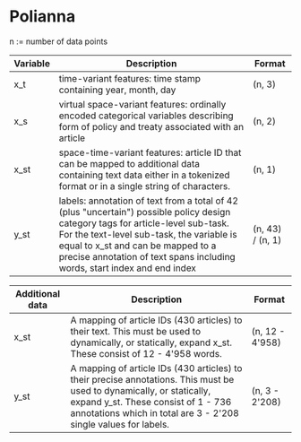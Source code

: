 # Polianna

n := number of data points <br />

| Variable | Description | Format |
| --- | ----------- | ----------- |
| x_t | time-variant features: time stamp containing year, month, day | (n, 3) |
| x_s | virtual space-variant features: ordinally encoded categorical variables describing form of policy and treaty associated with an article | (n, 2) |
| x_st | space-time-variant features: article ID that can be mapped to additional data containing text data either in a tokenized format or in a single string of characters. | (n, 1) |
| y_st | labels: annotation of text from a total of 42 (plus "uncertain") possible policy design category tags for article-level sub-task. For the text-level sub-task, the variable is equal to x_st and can be mapped to a precise annotation of text spans including words, start index and end index | (n, 43) / (n, 1) |


| Additional data | Description | Format |
| --- | ----------- | ----------- |
| x_st | A mapping of article IDs (430 articles) to their text. This must be used to dynamically, or statically, expand x_st. These consist of 12 - 4'958 words. | (n, 12 - 4'958)|
| y_st | A mapping of article IDs (430 articles) to their precise annotations. This must be used to dynamically, or statically, expand y_st. These consist of 1 - 736 annotations which in total are 3 - 2'208 single values for labels. | (n, 3 - 2'208)|



